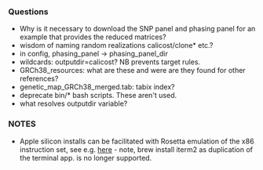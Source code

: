### Questions
- Why is it necessary to download the SNP panel and phasing panel for an example that provides the reduced matrices?
- wisdom of naming random realizations calicost/clone* etc.?
- in config, phasing_panel -> phasing_panel_dir
- wildcards: outputdir=calicost? NB prevents target rules.
- GRCh38_resources: what are these and were are they found for other references?
- genetic_map_GRCh38_merged.tab: tabix index?
- deprecate bin/* bash scripts.  These aren't used.
- what resolves outputdir variable?


### NOTES
- Apple silicon installs can be facilitated with Rosetta emulation of the x86 instruction set, see e.g. [here](https://taylorreiter.github.io/2022-04-05-Managing-multiple-architecture-specific-installations-of-conda-on-apple-M1/) - note, brew install iterm2 as duplication of the terminal app. is no longer supported.